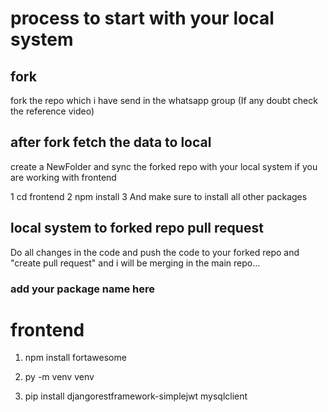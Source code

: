 # process to start with your local system

## fork

fork the repo which i have send in the whatsapp group (If any doubt check the reference video)

## after fork fetch the data to local

create a NewFolder and sync the forked repo with your local system
if you are working with frontend

1 cd frontend
2 npm install
3 And make sure to install all other packages

## local system to forked repo pull request

Do all changes in the code and push the code to your forked repo and "create pull request" and i will be merging in the main repo...

### add your package name here

# frontend

1.  npm install fortawesome


1. py -m venv venv
2. pip install djangorestframework-simplejwt mysqlclient
